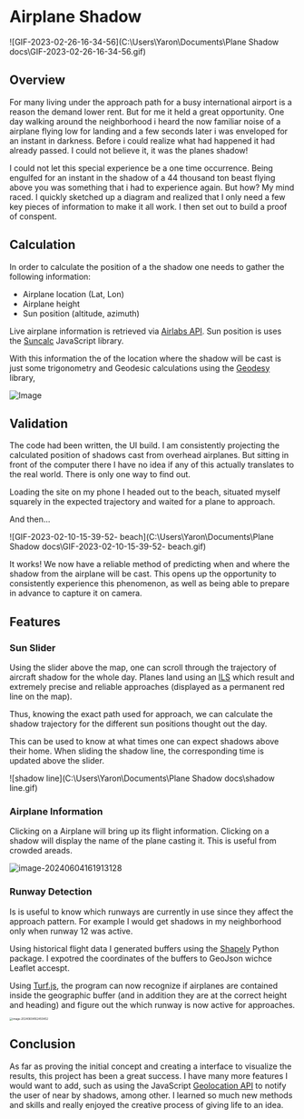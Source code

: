 # Airplane Shadow

![GIF-2023-02-26-16-34-56](C:\Users\Yaron\Documents\Plane Shadow docs\GIF-2023-02-26-16-34-56.gif)

## Overview

For many living under the approach path for a busy international airport is a reason the demand lower rent. But for me it held a great opportunity. One day walking around the neighborhood i heard the now familiar noise of a airplane flying low for landing and a few seconds later i was enveloped for an instant in darkness. Before i could realize what had happened it had already passed. I could not believe it, it was the planes shadow!

I could not let this special experience be a one time occurrence. Being engulfed for an instant in the shadow of a 44 thousand ton beast flying above you was something that i had to experience again. But how? My mind raced. I quickly sketched up a diagram and realized that I only need a few key pieces of information to make it all work. I then set out to build a proof of conspent.

## Calculation

In order to calculate the position of a the shadow one needs to gather the following information: 

- Airplane location (Lat, Lon)
- Airplane height
-  Sun position (altitude, azimuth)

Live airplane information is retrieved via [Airlabs API](https://airlabs.co/docs/flights). Sun position is uses the [Suncalc](https://github.com/mourner/suncalc) JavaScript library. 

With this information the of the location where the shadow will be cast is just some trigonometry and Geodesic calculations using the [Geodesy](https://www.movable-type.co.uk/scripts/geodesy-library.html) library,

![Image](https://www.fs.usda.gov/nac/buffers/images/guide/5.6a.jpg)



## Validation

The code had been written, the UI build. I am consistently projecting the calculated position of shadows cast from overhead airplanes. But sitting in front of the computer there I have no idea if any of this actually translates to the real world. There is only one way to find out.

Loading the site on my phone I headed out to the beach, situated myself squarely in the expected trajectory and waited for a plane to approach.

And then...

![GIF-2023-02-10-15-39-52- beach](C:\Users\Yaron\Documents\Plane Shadow docs\GIF-2023-02-10-15-39-52- beach.gif)

It works! We now have a reliable method of predicting when and where the shadow from the airplane will be cast. This opens up the opportunity to consistently experience this phenomenon, as well as being able to prepare in advance to capture it on camera.

## Features

### Sun Slider

Using the slider above the map, one can scroll through the trajectory of aircraft shadow for the whole day. Planes land using an [ILS](https://en.wikipedia.org/wiki/Instrument_landing_system) which result and extremely precise and reliable approaches (displayed as a permanent red line on the map).

Thus, knowing the exact path used for approach, we can calculate the shadow trajectory for the different sun positions thought out the day.

This can be used to know at what times one can expect shadows above their home. When sliding the shadow line, the corresponding  time is updated above the slider. 

![shadow line](C:\Users\Yaron\Documents\Plane Shadow docs\shadow line.gif)

### Airplane Information

Clicking on a Airplane will bring up its flight information. Clicking on a shadow will display the name of the plane casting it. This is useful from crowded areads.

![image-20240604161913128](C:\Users\Yaron\AppData\Roaming\Typora\typora-user-images\image-20240604161913128.png)

### Runway Detection

Is is useful to know which runways are currently in use since they affect the approach pattern. For example I would get shadows in my neighborhood only when runway 12 was active.

Using historical flight data I generated buffers using the [Shapely](https://shapely.readthedocs.io/en/stable/reference/shapely.buffer.html) Python package. I expotred the coordinates of the buffers to GeoJson wichce Leaflet accespt.

Using [Turf.js](https://turfjs.org/), the program can now recognize if airplanes are contained inside the geographic buffer (and in addition they are at the correct height and heading) and figure out the which runway is now active for approaches. 

<img src="C:\Users\Yaron\AppData\Roaming\Typora\typora-user-images\image-20240604162450452.png" alt="image-20240604162450452" style="zoom:33%;" />

## Conclusion

As far as proving the initial concept and creating a interface to visualize the results, this project has been a great success. I have many more features I would want to add, such as using the JavaScript [Geolocation API](https://developer.mozilla.org/en-US/docs/Web/API/Geolocation_API) to notify the user of near by shadows, among other. I learned so much new methods and skills and really enjoyed the creative process of giving life to an idea.

